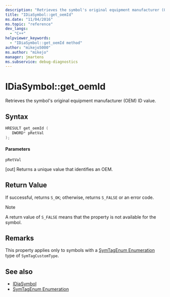 ```yaml
---
description: "Retrieves the symbol's original equipment manufacturer (OEM) ID value."
title: "IDiaSymbol::get_oemId"
ms.date: "11/04/2016"
ms.topic: "reference"
dev_langs:
  - "C++"
helpviewer_keywords:
  - "IDiaSymbol::get_oemId method"
author: "mikejo5000"
ms.author: "mikejo"
manager: jmartens
ms.subservice: debug-diagnostics
---
```

# IDiaSymbol::get_oemId

Retrieves the symbol's original equipment manufacturer (OEM) ID value.

## Syntax

```C++
HRESULT get_oemId ( 
   DWORD* pRetVal
);
```

#### Parameters
 `pRetVal`

[out] Returns a unique value that identifies an OEM.

## Return Value
 If successful, returns `S_OK`; otherwise, returns `S_FALSE` or an error code.

> [!NOTE]
> A return value of `S_FALSE` means that the property is not available for the symbol.

## Remarks
 This property applies only to symbols with a [SymTagEnum Enumeration](../../debugger/debug-interface-access/symtagenum.md) type of `SymTagCustomType`.

## See also
- [IDiaSymbol](../../debugger/debug-interface-access/idiasymbol.md)
- [SymTagEnum Enumeration](../../debugger/debug-interface-access/symtagenum.md)

